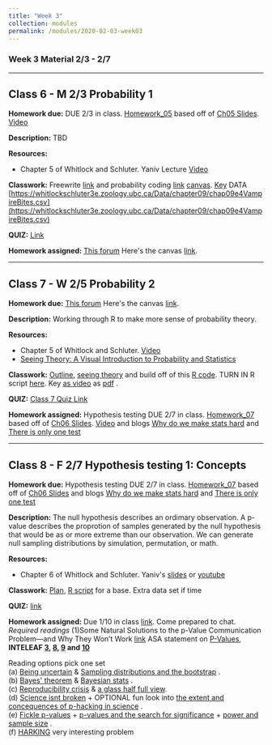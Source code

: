 ```yaml
---
title: "Week 3"
collection: modules
permalink: /modules/2020-02-03-week03
---
```


### Week 3 Material 2/3 - 2/7

---

## Class 6 - M 2/3 Probability 1

**Homework due:** DUE 2/3 in class. [Homework_05](https://drive.google.com/open?id=1nW1Gr-_cWfVq0u5U8t5ZTXsLKS3f5MEA) based off of [Ch05 Slides](https://drive.google.com/open?id=16ol45OeawSgi7pngNsuM2t9hJoaNmHor). [Video](https://youtu.be/H8LnzgQxNoM)

**Description:** TBD

**Resources:**

- Chapter 5 of Whitlock and Schluter. Yaniv Lecture [Video](https://youtu.be/H8LnzgQxNoM)

**Classwork:** Freewrite [link](https://drive.google.com/open?id=1CpQSvcV0Bz9-IOHyMM3mGF9HeZRcpWWl) and probability coding [link](https://drive.google.com/open?id=1rW-X9ebBptdg3CFLswwQ9UntmHvp9sSR) [canvas](https://canvas.umn.edu/courses/151855/assignments/1003717).  [Key](https://drive.google.com/open?id=1VneoAmjlMoHKx6WS0d32GCtts78IsxPZ)   DATA [https://whitlockschluter3e.zoology.ubc.ca/Data/chapter09/chap09e4VampireBites.csv](https://whitlockschluter3e.zoology.ubc.ca/Data/chapter09/chap09e4VampireBites.csv)

**QUIZ:** [Link](https://canvas.umn.edu/courses/151855/quizzes/237817)

**Homework assigned:** [This forum](https://docs.google.com/forms/d/e/1FAIpQLSc0WqFG2wJVqBEvIu2zErAPEEKo8CJfYIiNWio-6kk-fPmG3w/viewform) Here's the canvas [link](https://canvas.umn.edu/courses/151855/assignments/1003920).

---

## Class 7 - W 2/5 Probability 2

**Homework due:**  [This forum](https://docs.google.com/forms/d/e/1FAIpQLSc0WqFG2wJVqBEvIu2zErAPEEKo8CJfYIiNWio-6kk-fPmG3w/viewform) Here's the canvas [link](https://canvas.umn.edu/courses/151855/assignments/1003920).

**Description:** Working through R to make more sense of probability theory.

**Resources:**

- Chapter 5 of Whitlock and Schluter. [Video](https://youtu.be/H8LnzgQxNoM)
- [Seeing Theory: A Visual Introduction to Probability and Statistics](https://seeing-theory.brown.edu/)

**Classwork:** [Outline](https://drive.google.com/open?id=1H9fLxxzEhgedmnG684f0ZbYCNXrqmxfy), [seeing theory](https://seeing-theory.brown.edu/) and build off of this [R code](https://drive.google.com/open?id=1ejrkhpGi6rlC9_0EOaM1onUNnnZSrtr0).   TURN IN R script [here](https://canvas.umn.edu/courses/151855/assignments/1006092).  Key [as video](calsswork_07key.mp4) as [pdf](https://drive.google.com/open?id=1vvVHdq-1EF2FuDuP5K_ZoOEXaSh8tgDu) .   

**QUIZ:** [Class 7 Quiz Link](https://canvas.umn.edu/courses/151855/quizzes/238173)

**Homework assigned:** Hypothesis testing DUE 2/7 in class. [Homework_07](https://drive.google.com/open?id=1sF8dtZLt65VUx7JlqaFmvWKT7Edh_E3t) based off of [Ch06 Slides](https://drive.google.com/open?id=1J0KZMf5LyRJSDIRT5RSuYuU_OrKeiN-F). [Video](https://youtu.be/jO1czUivShE) and blogs [Why do we make stats hard](https://scientistseessquirrel.wordpress.com/2015/10/06/why-do-we-make-statistics-so-hard-for-our-students/) and  [There is only one test](http://allendowney.blogspot.com/2016/06/there-is-still-only-one-test.html)

---

## Class 8 - F 2/7 Hypothesis testing 1: Concepts

**Homework due:** Hypothesis testing DUE 2/7 in class. [Homework_07](https://drive.google.com/open?id=1sF8dtZLt65VUx7JlqaFmvWKT7Edh_E3t) based off of [Ch06 Slides](https://drive.google.com/open?id=1J0KZMf5LyRJSDIRT5RSuYuU_OrKeiN-F) and blogs [Why do we make stats hard](https://scientistseessquirrel.wordpress.com/2015/10/06/why-do-we-make-statistics-so-hard-for-our-students/) and  [There is only one test](http://allendowney.blogspot.com/2016/06/there-is-still-only-one-test.html)

**Description:** The null hypothesis describes an ordimary observation. A p-value describes the proprotion of samples generated by the null hypothesis that would be as or more extreme than our observation. We can generate null sampling distributions by simulation, permutation, or  math.

**Resources:**

- Chapter 6 of Whitlock and Schluter. Yaniv's [slides](https://drive.google.com/open?id=1J0KZMf5LyRJSDIRT5RSuYuU_OrKeiN-F) or [youtube](https://youtu.be/jO1czUivShE) 

**Classwork:** [Plan](https://drive.google.com/open?id=1dlI19SZ83BtE04ueINIeGqdhbjZXfx1e), 
[R script](https://drive.google.com/open?id=1oBEcc9p1y7IjLCdIAyvlyZyHBV4A1R9c) for a base. Extra data set if time

**QUIZ:** [link](https://canvas.umn.edu/courses/151855/quizzes/238517)

**Homework assigned:** Due 1/10 in class [link](https://drive.google.com/open?id=17zRHxyoBMqiHtcMCglOBXlbqfBil3ddM). Come prepared to chat.   
*Required readings* (1)Some Natural Solutions to the p-Value Communication Problem—and Why They Won’t Work [link](https://drive.google.com/open?id=1GSNsFh6H0zZwJxH1FK9hAge2GZLHWcx4) ASA statement on [P-Values](https://drive.google.com/open?id=1X2mHZ0PolAXFIZUOHFaGm-l60U_g0G2J),  **INTELEAF [3](https://drive.google.com/open?id=1622nagghFIPG2YfnVoVwbwtGyshEXlqt), [8](https://drive.google.com/open?id=1NCL7l_5M6PHVBdIjVB3MphabN-MkRgFC), [9](https://drive.google.com/open?id=1d03f4K_3vGYR1gjlkkc138GESkHtHqEa) and [10](https://drive.google.com/open?id=1BqyDDqprIa3gQIsBG3ylm21Uhu8wVIOf)**

Reading options pick one set   
(a) [Being uncertain](https://drive.google.com/open?id=1ndMGo4mjJLYwP6AYsE-hU3v-NgBPDWCj) & [Sampling distributions and the bootstrap](https://drive.google.com/open?id=1dv_O7NxlKeHNYeHj0aqMAiU4lRlPt1bw) .    
(b) [Bayes' theorem](https://drive.google.com/open?id=1NF3_ZOKHkHG7sNjCCHA51r9AQRpBiwca) & [Bayesian stats](https://drive.google.com/open?id=1OeIKnywn-PYxatvurT8PM-eNnRFkVnDs) .     
(c) [Reproducibility crisis](https://drive.google.com/open?id=1_JGvpQMvAZBUbYoVBSDFKLr7B5zVkaSD) & [a glass half full view](https://drive.google.com/open?id=18yK8aBkz8PwRKmXhwXJSzMiDRmsdOkaB).     
(d) [Science isnt broken](https://fivethirtyeight.com/features/science-isnt-broken/)  + OPTIONAL fun look into [the extent and concequences of p-hacking in science](https://journals.plos.org/plosbiology/article?id=10.1371/journal.pbio.1002106) .     
(e) [Fickle p-values](https://drive.google.com/open?id=1nfyVhyDZ-Ics3LP6EAtjCwS_zizxMMY3) + [p-values and the search for significance](/https://drive.google.com/open?id=1kXjft9xtKS7iv7cIECGzCPKriOZCYaLk) +  [power and sample size](https://drive.google.com/open?id=1wmdOskDiGz2NnRv2X5RzI3X15SBik9hv) .    
(f) [HARKING](https://drive.google.com/open?id=1h2AEYOyUfihyICtlPp-EG0aYRyEOYzn1) very interesting problem 
